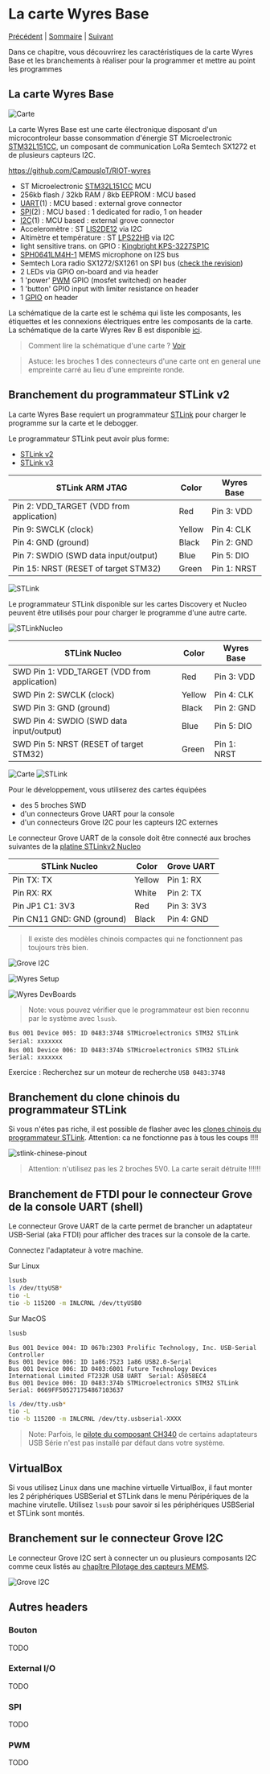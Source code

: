 # La carte Wyres Base

[Précédent](01.md) | [Sommaire](README.md) |  [Suivant](03.md)

Dans ce chapitre, vous découvrirez les caractéristiques de la carte Wyres Base et les branchements à réaliser pour la programmer et mettre au point les programmes

## La carte Wyres Base

![Carte](../docs/wyldthings-02.jpg)

La carte Wyres Base est une carte électronique disposant d'un microcontroleur basse consommation d'énergie ST Microelectronic [STM32L151CC](https://www.st.com/en/microcontrollers-microprocessors/stm32l151cc.html), un composant de communication LoRa Semtech SX1272 et de plusieurs capteurs I2C.

https://github.com/CampusIoT/RIOT-wyres 

 - ST Microelectronic [STM32L151CC](https://www.st.com/en/microcontrollers-microprocessors/stm32l151cc.html) MCU
 - 256kb flash / 32kb RAM / 8kb EEPROM : MCU based 
 - [UART](https://fr.wikipedia.org/wiki/UART)(1) : MCU based : external grove connector
 - [SPI](https://fr.wikipedia.org/wiki/Serial_Peripheral_Interface)(2) : MCU based : 1 dedicated for radio, 1 on header
 - [I2C](https://fr.wikipedia.org/wiki/I2C)(1) : MCU based : external grove connector
 - Acceleromètre : ST [LIS2DE12](https://github.com/RIOT-OS/RIOT/tree/master/tests/drivers/lis2dh12) via I2C 
 - Altimètre et température : ST [LPS22HB](https://github.com/RIOT-OS/RIOT/tree/master/tests/drivers/lpsxxx) via I2C
 - light sensitive trans. on GPIO : [Kingbright KPS-3227SP1C](https://www.kingbright.com/attachments/file/psearch/000/00/watermark00/KPS-3227SP1C(Ver.9).pdf)
 - [SPH0641LM4H-1](https://www.knowles.com/docs/default-source/default-document-library/sph0641lm4h-1_morello_datasheet.pdf) MEMS microphone on I2S bus
 - Semtech Lora radio SX1272/SX1261 on SPI bus ([check the revision](https://github.com/CampusIoT/RIOT-wyres/blob/main/boards/wyres-base/doc.txt))
 - 2 LEDs via GPIO on-board and via header
 - 1 'power' [PWM](https://fr.wikipedia.org/wiki/Modulation_de_largeur_d%27impulsion) GPIO (mosfet switched) on header
 - 1 'button' GPIO input with limiter resistance on header
 - 1 [GPIO](https://fr.wikipedia.org/wiki/General_Purpose_Input/Output) on header


La schématique de la carte est le schéma qui liste les composants, les étiquettes et les connexions électriques entre les composants de la carte. La schématique de la carte Wyres Rev B est disponible [ici](https://github.com/CampusIoT/RIOT-wyres/blob/main/boards/wyres-base/W_BASE_V2.0_REVB_Schema.pdf).
 
> Comment lire la schématique d'une carte ? [Voir](https://www.digikey.fr/fr/blog/how-to-read-a-schematic)

> Astuce: les broches 1 des connecteurs d'une carte ont en general une empreinte carré au lieu d'une empreinte ronde.

## Branchement du programmateur STLink v2

La carte Wyres Base requiert un programmateur [STLink](https://stm32-base.org/guides/connecting-your-debugger.html) pour charger le programme sur la carte et le debogger.

Le programmateur STLink peut avoir plus forme: 
* [STLink v2](https://www.st.com/en/development-tools/st-link-v2.html)
* [STLink v3](https://www.st.com/en/development-tools/stlink-v3minie.html)

| STLink ARM JTAG                          | Color  | Wyres Base  |
|------------------------------------------|--------|-------------|
| Pin 2: VDD_TARGET (VDD from application) | Red    | Pin 3: VDD  |
| Pin 9: SWCLK (clock)                     | Yellow | Pin 4: CLK  |
| Pin 4: GND (ground)                      | Black  | Pin 2: GND  |
| Pin 7: SWDIO (SWD data input/output)     | Blue   | Pin 5: DIO  |
| Pin 15: NRST (RESET of target STM32)     | Green  | Pin 1: NRST |

![STLink](images/ARM_JTAG_SWD_Header.png)

Le programmateur STLink disponible sur les cartes Discovery et Nucleo peuvent être utilisés pour pour charger le programme d'une autre carte.

![STLinkNucleo](images/STLINKNucleoPinout.png)


| STLink Nucleo                                 | Color  | Wyres Base  |
|-----------------------------------------------|--------|-------------|
| SWD Pin 1: VDD_TARGET (VDD from application) | Red    | Pin 3: VDD  |
| SWD Pin 2: SWCLK (clock)                     | Yellow | Pin 4: CLK  |
| SWD Pin 3: GND (ground)                      | Black  | Pin 2: GND  |
| SWD Pin 4: SWDIO (SWD data input/output)     | Blue   | Pin 5: DIO  |
| SWD Pin 5: NRST (RESET of target STM32)      | Green  | Pin 1: NRST |


![Carte](../boards/wyres-base/wyres-base-cn1.jpg)
![STLink](../boards/wyres-base/wyres-base-swd.jpg)

Pour le développement, vous utiliserez des cartes équipées
* des 5 broches SWD
* d'un connecteurs Grove UART pour la console
* d'un connecteurs Grove I2C pour les capteurs I2C externes

Le connecteur Grove UART de la console doit être connecté aux broches suivantes de la [platine STLinkv2 Nucleo](images/STLINKNucleoPinout.png)

| STLink Nucleo                            | Color  | Grove UART  |
|------------------------------------------|--------|-------------|
| Pin TX: TX                               | Yellow | Pin 1: RX   |
| Pin RX: RX                               | White  | Pin 2: TX   |
| Pin JP1 C1: 3V3                          | Red    | Pin 3: 3V3  |
| Pin CN11 GND: GND (ground)               | Black  | Pin 4: GND  |

> Il existe des modèles chinois compactes qui ne fonctionnent pas toujours très bien.

![Grove I2C](images/wyres-dev-conf.jpg)

![Wyres Setup](images/wyres-setup-dev.jpg)

![Wyres DevBoards](images/devboards.jpg)

> Note: vous pouvez vérifier que le programmateur est bien reconnu par le système avec `lsusb`.

```
Bus 001 Device 005: ID 0483:3748 STMicroelectronics STM32 STLink  Serial: xxxxxxx
Bus 001 Device 006: ID 0483:374b STMicroelectronics STM32 STLink  Serial: xxxxxxx

```

Exercice : Recherchez sur un moteur de recherche `USB 0483:3748`

## Branchement du clone chinois du programmateur STLink 

Si vous n'étes pas riche, il est possible de flasher avec les [clones chinois du programmateur STLink](https://fr.aliexpress.com/w/wholesale-stlink.html?spm=a2g0o.home.search.0). Attention: ca ne fonctionne pas à tous les coups !!!!

![stlink-chinese-pinout](images/stlink-chinese-pinout.jpg)

> Attention: n'utilisez pas les 2 broches 5V0. La carte serait détruite !!!!!!

## Branchement de FTDI pour le connecteur Grove de la console UART (shell)

Le connecteur Grove UART de la carte permet de brancher un adaptateur USB-Serial (aka FTDI) pour afficher des traces sur la console de la carte.

Connectez l'adaptateur à votre machine.

Sur Linux
```bash
lsusb
ls /dev/ttyUSB*
tio -L
tio -b 115200 -m INLCRNL /dev/ttyUSB0
```

Sur MacOS
```bash
lsusb
```

```
Bus 001 Device 004: ID 067b:2303 Prolific Technology, Inc. USB-Serial Controller 
Bus 001 Device 006: ID 1a86:7523 1a86 USB2.0-Serial 
Bus 001 Device 006: ID 0403:6001 Future Technology Devices International Limited FT232R USB UART  Serial: A5058EC4
Bus 001 Device 006: ID 0483:374b STMicroelectronics STM32 STLink  Serial: 0669FF505271754867103637

```


```bash
ls /dev/tty.usb*
tio -L
tio -b 115200 -m INLCRNL /dev/tty.usbserial-XXXX
```

> Note: Parfois, le [pilote du composant CH340](https://learn.sparkfun.com/tutorials/how-to-install-ch340-drivers/linux) de certains adaptateurs USB Série n'est pas installé par défaut dans votre système.


## VirtualBox

Si vous utilisez Linux dans une machine virtuelle VirtualBox, il faut monter les 2 périphériques USBSerial et STLink dans le menu Péripériques de la machine virutelle. Utilisez `lsusb` pour savoir si les périphériques USBSerial et STLink sont montés.




## Branchement sur le connecteur Grove I2C

Le connecteur Grove I2C sert à connecter un ou plusieurs composants I2C comme ceux listés au [chapître Pilotage des capteurs MEMS](05.md).

![Grove I2C](images/grove_i2c.jpg)

## Autres headers

### Bouton

TODO

### External I/O

TODO

### SPI

TODO

### PWM

TODO
